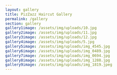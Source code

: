 ```yaml
---
layout: gallery
title: PizZazz Haircut Gallery
permalink: /gallery
section: gallery
gallery1image: /assets/img/uploads/10.jpg
gallery2image: /assets/img/uploads/11.jpg
gallery3image: /assets/img/uploads/12.jpg
gallery4image: /assets/img/uploads/5.jpg
gallery5image: /assets/img/uploads/img_4545.jpg
gallery6image: /assets/img/uploads/img_0489.jpg
gallery7image: /assets/img/uploads/img_0694.jpg
gallery8image: /assets/img/uploads/img_1288.jpg
gallery9image: /assets/img/uploads/img_1819.jpeg
---
```


